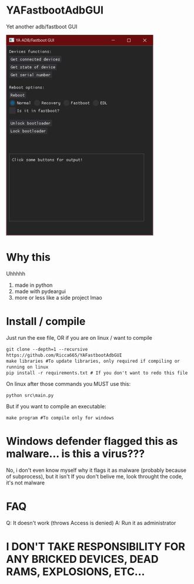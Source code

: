 # YAFastbootAdbGUI
Yet another adb/fastboot GUI

![ui](img/ui.png)

# Why this

Uhhhhh
1. made in python
2. made with pydeargui
3. more or less like a side project lmao

# Install / compile
Just run the exe file, OR if you are on linux / want to compile

```
git clone --depth=1 --recursive https://github.com/Ricca665/YAFastbootAdbGUI
make libraries #To update libraries, only required if compiling or running on linux
pip install -r requirements.txt # If you don't want to redo this file
```
On linux after those commands you MUST use this:

```
python src\main.py
```

But if you want to compile an executable:
```
make program #To compile only for windows
```
# Windows defender flagged this as malware... is this a virus???
No, i don't even know myself why it flags it as malware (probably because of subprocess), but it isn't
If you don't belive me, look throught the code, it's not malware

# FAQ
Q: It doesn't work (throws Access is denied)
A: Run it as administrator
# I DON'T TAKE RESPONSIBILITY FOR ANY BRICKED DEVICES, DEAD RAMS, EXPLOSIONS, ETC...